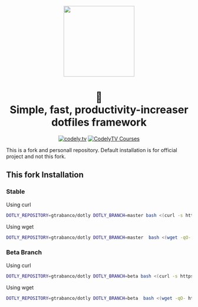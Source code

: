 <p align="center">
  <a href="http://codely.tv">
    <img src="http://codely.tv/wp-content/uploads/2016/05/cropped-logo-codelyTV.png" width="192px" height="192px"/>
  </a>
</p>

<h1 align="center">
  🌚<br>Simple, fast, productivity-increaser dotfiles framework
</h1>

<p align="center">
    <a href="https://github.com/CodelyTV"><img src="https://img.shields.io/badge/CodelyTV-OS-green.svg?style=flat-square" alt="codely.tv"/></a>
    <a href="http://pro.codely.tv"><img src="https://img.shields.io/badge/CodelyTV-PRO-black.svg?style=flat-square" alt="CodelyTV Courses"/></a>
</p>

This is a fork and personall repository. Default installation is for official project and not this fork.

## This fork Installation

### Stable
Using curl
```bash
DOTLY_REPOSITORY=gtrabanco/dotly DOTLY_BRANCH=master bash <(curl -s https://raw.githubusercontent.com/gtrabanco/dotly/master/installer)
```

Using wget
```bash
DOTLY_REPOSITORY=gtrabanco/dotly DOTLY_BRANCH=master  bash <(wget -qO- https://raw.githubusercontent.com/gtrabanco/dotly/master/installer)
```

### Beta Branch
Using curl
```bash
DOTLY_REPOSITORY=gtrabanco/dotly DOTLY_BRANCH=beta bash <(curl -s https://raw.githubusercontent.com/gtrabanco/dotly/master/installer)
```

Using wget
```bash
DOTLY_REPOSITORY=gtrabanco/dotly DOTLY_BRANCH=beta  bash <(wget -qO- https://raw.githubusercontent.com/gtrabanco/dotly/master/installer)
```
